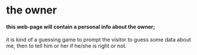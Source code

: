 # the owner
#### this web-page will contain a personal info about the owner;
it is kind of a guessing game to prompt the visitor to guess some data about me, then to tell him or her if he/she is right or not.

